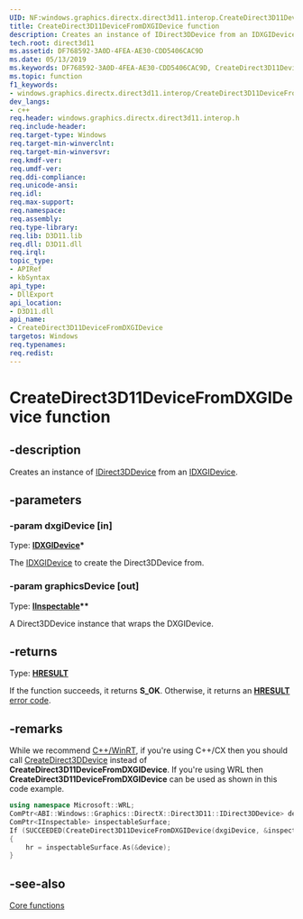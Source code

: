 ```yaml
---
UID: NF:windows.graphics.directx.direct3d11.interop.CreateDirect3D11DeviceFromDXGIDevice
title: CreateDirect3D11DeviceFromDXGIDevice function
description: Creates an instance of IDirect3DDevice from an IDXGIDevice.
tech.root: direct3d11
ms.assetid: DF768592-3A0D-4FEA-AE30-CDD5406CAC9D
ms.date: 05/13/2019
ms.keywords: DF768592-3A0D-4FEA-AE30-CDD5406CAC9D, CreateDirect3D11DeviceFromDXGIDevice, CreateDirect3D11DeviceFromDXGIDevice function [Direct3D 11], windows.graphics.directx.direct3d11.interop/CreateDirect3D11DeviceFromDXGIDevice, direct3d11.createdirect3d11devicefromdxgidevice
ms.topic: function
f1_keywords:
- windows.graphics.directx.direct3d11.interop/CreateDirect3D11DeviceFromDXGIDevice
dev_langs:
- c++
req.header: windows.graphics.directx.direct3d11.interop.h
req.include-header: 
req.target-type: Windows
req.target-min-winverclnt: 
req.target-min-winversvr: 
req.kmdf-ver: 
req.umdf-ver: 
req.ddi-compliance: 
req.unicode-ansi: 
req.idl: 
req.max-support: 
req.namespace: 
req.assembly: 
req.type-library: 
req.lib: D3D11.lib
req.dll: D3D11.dll
req.irql: 
topic_type:
- APIRef
- kbSyntax
api_type:
- DllExport
api_location:
- D3D11.dll
api_name:
- CreateDirect3D11DeviceFromDXGIDevice
targetos: Windows
req.typenames: 
req.redist: 
---
```


# CreateDirect3D11DeviceFromDXGIDevice function

## -description

Creates an instance of [IDirect3DDevice](/uwp/api/windows.graphics.directx.direct3d11.idirect3ddevice) from an [IDXGIDevice](/windows/desktop/api/dxgi/nn-dxgi-idxgidevice).

## -parameters

### -param dxgiDevice [in]

Type: **[IDXGIDevice](/windows/desktop/api/dxgi/nn-dxgi-idxgidevice)\***

The [IDXGIDevice](/windows/desktop/api/dxgi/nn-dxgi-idxgidevice) to create the Direct3DDevice from.

### -param graphicsDevice [out]

Type: **[IInspectable](/windows/desktop/api/inspectable/nn-inspectable-iinspectable)\*\***

A Direct3DDevice instance that wraps the DXGIDevice.

## -returns
Type: [**HRESULT**](/windows/desktop/com/structure-of-com-error-codes)

If the function succeeds, it returns **S_OK**. Otherwise, it returns an [**HRESULT**](/windows/desktop/com/structure-of-com-error-codes) [error code](/windows/desktop/com/com-error-codes-10).

## -remarks

While we recommend [C++/WinRT](/windows/uwp/cpp-and-winrt-apis/index), if you're using C++/CX then you should call [CreateDirect3DDevice](https://docs.microsoft.com/windows/desktop/api/d3d11/nf-d3d11-d3d11createdevice) instead of **CreateDirect3D11DeviceFromDXGIDevice**. If you're using WRL then **CreateDirect3D11DeviceFromDXGIDevice** can be used as shown in this code example.

```cpp
using namespace Microsoft::WRL;
ComPtr<ABI::Windows::Graphics::DirectX::Direct3D11::IDirect3DDevice> device;
ComPtr<IInspectable> inspectableSurface;
If (SUCCEEDED(CreateDirect3D11DeviceFromDXGIDevice(dxgiDevice, &inspectableSurface))
{
    hr = inspectableSurface.As(&device);
}
```

## -see-also

[Core functions](/windows/desktop/direct3d11/d3d11-graphics-reference-d3d11-core-functions)
